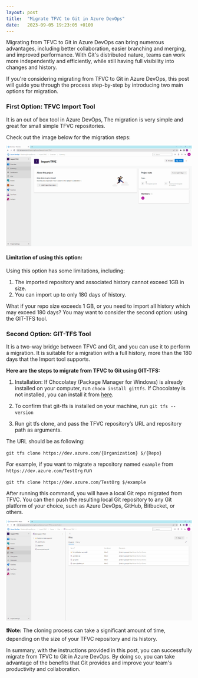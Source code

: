 ```yaml
---
layout: post
title:  "Migrate TFVC to Git in Azure DevOps"
date:   2023-09-05 19:23:05 +0100
---
```


Migrating from TFVC to Git in Azure DevOps can bring numerous advantages, including better collaboration, easier branching and merging, and improved performance. With Git's distributed nature, teams can work more independently and efficiently, while still having full visibility into changes and history.

If you're considering migrating from TFVC to Git in Azure DevOps, this post will guide you through the process step-by-step by introducing two main options for migration.

### First Option: TFVC Import Tool
It is an out of box tool in Azure DevOps, The migration is very simple and great for small simple TFVC repositories.

Check out the image below for the migration steps:

![import-TFVC.gif](/assets/images/tfvc-git/tfvc-import-tool.gif)

#### Limitation of using this option:

Using this option has some limitations, including:

1. The imported repository and associated history cannot exceed 1GB in size.
1. You can import up to only 180 days of history.

What if your repo size exceeds 1 GB, or you need to import all history which may exceed 180 days? 
You may want to consider the second option: using the GIT-TFS tool.

### Second Option: GIT-TFS Tool
It is a two-way bridge between TFVC and Git, and you can use it to perform a migration. It is suitable for a migration with a full history, more than the 180 days that the Import tool supports.

**Here are the steps to migrate from TFVC to Git using GIT-TFS:**

1. Installation: If Chocolatey (Package Manager for Windows) is already installed on your computer, run `choco install gittfs`. If Chocolatey is not installed, you can install it from [here](https://docs.chocolatey.org/en-us/choco/setup).

2. To confirm that git-tfs is installed on your machine, run `git tfs --version`

3. Run git tfs clone, and pass the TFVC repository’s URL and repository path as arguments.

The URL should be as following:

`git tfs clone https://dev.azure.com/{Organization} $/{Repo}`

For example, if you want to migrate a repository named `example` from `https://dev.azure.com/TestOrg` run 

`git tfs clone https://dev.azure.com/TestOrg $/example`

After running this command, you will have a local Git repo migrated from TFVC. You can then push the resulting local Git repository to any Git platform of your choice, such as Azure DevOps, GitHub, Bitbucket, or others.

![import-TFVC-tfs.gif](/assets/images/tfvc-git/git-tfs.gif)

**❗Note:** The cloning process can take a significant amount of time, depending on the size of your TFVC repository and its history.


In summary, with the instructions provided in this post, you can successfully migrate from TFVC to Git in Azure DevOps. By doing so, you can take advantage of the benefits that Git provides and improve your team's productivity and collaboration.
